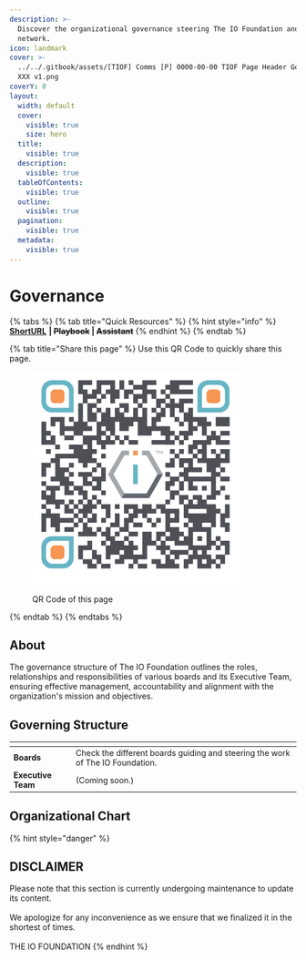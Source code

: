 ```yaml
---
description: >-
  Discover the organizational governance steering The IO Foundation and its
  network.
icon: landmark
cover: >-
  ../../.gitbook/assets/[TIOF] Comms [P] 0000-00-00 TIOF Page Header Governance
  XXX v1.png
coverY: 0
layout:
  width: default
  cover:
    visible: true
    size: hero
  title:
    visible: true
  description:
    visible: true
  tableOfContents:
    visible: true
  outline:
    visible: true
  pagination:
    visible: true
  metadata:
    visible: true
---
```


# Governance

{% tabs %}
{% tab title="Quick Resources" %}
{% hint style="info" %}
[**ShortURL**](https://short.theiofoundation.org/TIOFDocsGovernance) **|&#x20;**~~**Playbook**~~**&#x20;|&#x20;**~~**Assistant**~~
{% endhint %}
{% endtab %}

{% tab title="Share this page" %}
Use this QR Code to quickly share this page.

<figure><img src="../../.gitbook/assets/TIOFDocsTIOFsGovernance_4096x4096.png" alt="" width="375"><figcaption><p>QR Code of this page</p></figcaption></figure>
{% endtab %}
{% endtabs %}

## About

The governance structure of The IO Foundation outlines the roles, relationships and responsibilities of various boards and its Executive Team, ensuring effective management, accountability and alignment with the organization's mission and objectives.

## Governing Structure

<table data-view="cards"><thead><tr><th></th><th></th></tr></thead><tbody><tr><td><strong>Boards</strong></td><td>Check the different boards guiding and steering the work of The IO Foundation.</td></tr><tr><td><strong>Executive Team</strong></td><td>(Coming soon.)</td></tr></tbody></table>

## Organizational Chart

{% hint style="danger" %}
## DISCLAIMER

Please note that this section is currently undergoing maintenance to update its content.\
\
We apologize for any inconvenience as we ensure that we finalized it in the shortest of times.\
\
THE IO FOUNDATION
{% endhint %}


